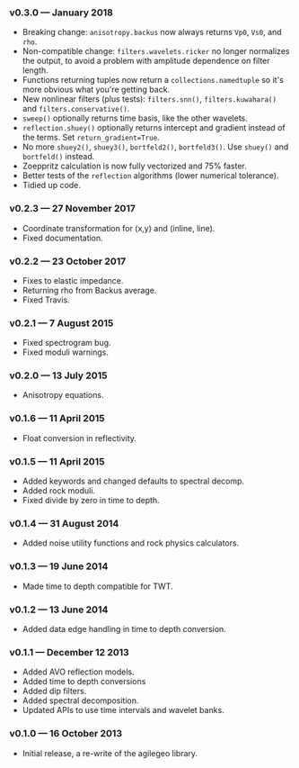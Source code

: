 ### v0.3.0 — January 2018
- Breaking change: `anisotropy.backus` now always returns `Vp0`, `Vs0`, and `rho`.
- Non-compatible change: `filters.wavelets.ricker` no longer normalizes the output, to avoid a problem with amplitude dependence on filter length.
- Functions returning tuples now return a `collections.namedtuple` so it's more obvious what you're getting back.
- New nonlinear filters (plus tests): `filters.snn()`, `filters.kuwahara()` and `filters.conservative()`.
- `sweep()` optionally returns time basis, like the other wavelets.
- `reflection.shuey()` optionally returns intercept and gradient instead of the terms. Set `return_gradient=True`.
- No more `shuey2()`, `shuey3()`, `bortfeld2()`, `bortfeld3()`. Use `shuey()` and `bortfeld()` instead.
- Zoeppritz calculation is now fully vectorized and 75% faster.
- Better tests of the `reflection` algorithms (lower numerical tolerance).
- Tidied up code.

### v0.2.3 — 27 November 2017
- Coordinate transformation for (x,y) and (inline, line).
- Fixed documentation.

### v0.2.2 — 23 October 2017
- Fixes to elastic impedance.
- Returning rho from Backus average.
- Fixed Travis.

### v0.2.1 — 7 August 2015
- Fixed spectrogram bug.
- Fixed moduli warnings.

### v0.2.0 — 13 July 2015
- Anisotropy equations.

### v0.1.6 — 11 April 2015
- Float conversion in reflectivity.

### v0.1.5 — 11 April 2015
- Added keywords and changed defaults to spectral decomp.
- Added rock moduli.
- Fixed divide by zero in time to depth.

### v0.1.4 — 31 August 2014
- Added noise utility functions and rock physics calculators.

### v0.1.3 — 19 June 2014
- Made time to depth compatible for TWT.

### v0.1.2 — 13 June 2014
- Added data edge handling in time to depth conversion.

### v0.1.1 — December 12 2013
- Added AVO reflection models.
- Added time to depth conversions
- Added dip filters.
- Added spectral decomposition.
- Updated APIs to use time intervals and wavelet banks.

### v0.1.0 — 16 October 2013
- Initial release, a re-write of the agilegeo library.


